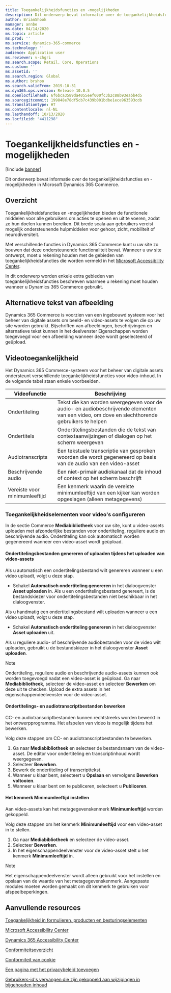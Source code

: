 ```yaml
---
title: Toegankelijkheidsfuncties en -mogelijkheden
description: Dit onderwerp bevat informatie over de toegankelijkheidsfuncties en -mogelijkheden in Microsoft Dynamics 365 Commerce.
author: BrianShook
manager: annbe
ms.date: 04/14/2020
ms.topic: article
ms.prod: ''
ms.service: dynamics-365-commerce
ms.technology: ''
audience: Application user
ms.reviewer: v-chgri
ms.search.scope: Retail, Core, Operations
ms.custom: ''
ms.assetid: ''
ms.search.region: Global
ms.author: brshoo
ms.search.validFrom: 2019-10-31
ms.dyn365.ops.version: Release 10.0.5
ms.openlocfilehash: 6f6bca3589da4055eef000fc3b2c88b93eabb4d5
ms.sourcegitcommit: 199848e78df5cb7c439b001bdbe1ece963593cdb
ms.translationtype: HT
ms.contentlocale: nl-NL
ms.lasthandoff: 10/13/2020
ms.locfileid: "4411298"
---
```

# <a name="accessibility-features-and-capabilities"></a>Toegankelijkheidsfuncties en -mogelijkheden


[!include [banner](includes/banner.md)]

Dit onderwerp bevat informatie over de toegankelijkheidsfuncties en -mogelijkheden in Microsoft Dynamics 365 Commerce.

## <a name="overview"></a>Overzicht

Toegankelijkheidsfuncties en -mogelijkheden bieden de functionele middelen voor alle gebruikers om acties te openen en uit te voeren, zodat ze hun doelen kunnen bereiken. Dit brede scala aan gebruikers vereist mogelijk ondersteunende hulpmiddelen voor gehoor, zicht, mobiliteit of neurodiversiteit.

Met verschillende functies in Dynamics 365 Commerce kunt u uw site zo bouwen dat deze ondersteunende functionaliteit bevat. Wanneer u uw site ontwerpt, moet u rekening houden met de gebieden van toegankelijkheidsfuncties die worden vermeld in het [Microsoft Accessibility Center](https://www.microsoft.com/accessibility). 

In dit onderwerp worden enkele extra gebieden van toegankelijkheidsfuncties beschreven waarmee u rekening moet houden wanneer u Dynamics 365 Commerce gebruikt.

## <a name="image-alt-text"></a>Alternatieve tekst van afbeelding

Dynamics 365 Commerce is voorzien van een ingebouwd systeem voor het beheer van digitale assets om beeld- en video-assets te volgen die op uw site worden gebruikt. Bijschriften van afbeeldingen, beschrijvingen en alternatieve tekst kunnen in het deelvenster Eigenschappen worden toegevoegd voor een afbeelding wanneer deze wordt geselecteerd of geüpload.

## <a name="video-accessibility"></a>Videotoegankelijkheid

Het Dynamics 365 Commerce-systeem voor het beheer van digitale assets ondersteunt verschillende toegankelijkheidsfuncties voor video-inhoud. In de volgende tabel staan enkele voorbeelden.

| Videofunctie               | Beschrijving |
|-----------------------------|-------------|
| Ondertiteling      | Tekst die kan worden weergegeven voor de audio- en audiobeschrijvende elementen van een video, om dove en slechthorende gebruikers te helpen |
| Ondertitels                   | Ondertitelingsbestanden die de tekst van contextaanwijzingen of dialogen op het scherm weergeven |
| Audiotranscripts           | Een tekstuele transcriptie van gesproken woorden die wordt gegenereerd op basis van de audio van een video-asset |
| Beschrijvende audio           | Een niet-primair audiokanaal dat de inhoud of context op het scherm beschrijft |
| Vereiste voor minimumleeftijd            | Een kenmerk waarin de vereiste minimumleeftijd van een kijker kan worden opgeslagen (alleen metagegevens) |

### <a name="configure-video-accessibility-elements"></a>Toegankelijkheidselementen voor video's configureren

In de sectie Commerce **Mediabibliotheek** voor uw site, kunt u video-assets uploaden met afzonderlijke bestanden voor ondertiteling, reguliere audio en beschrijvende audio. Ondertiteling kan ook automatisch worden gegenereerd wanneer een video-asset wordt geüpload.

#### <a name="generate-or-upload-closed-caption-files-during-video-asset-upload"></a>Ondertitelingsbestanden genereren of uploaden tijdens het uploaden van video-assets

Als u automatisch een ondertitelingsbestand wilt genereren wanneer u een video uploadt, volgt u deze stap.

- Schakel **Automatisch ondertiteling genereren** in het dialoogvenster **Asset uploaden** in. Als u een ondertitelingsbestand genereert, is de bestandskiezer voor ondertitelingsbestanden niet beschikbaar in het dialoogvenster.

Als u handmatig een ondertitelingsbestand wilt uploaden wanneer u een video uploadt, volgt u deze stap.

- Schakel **Automatisch ondertiteling genereren** in het dialoogvenster **Asset uploaden** uit.

Als u reguliere audio- of beschrijvende audiobestanden voor de video wilt uploaden, gebruikt u de bestandskiezer in het dialoogvenster **Asset uploaden**.

> [!NOTE]
> Ondertiteling, reguliere audio en beschrijvende audio-assets kunnen ook worden toegevoegd nadat een video-asset is geüpload. Ga naar **Mediabibliotheek**, selecteer de video-asset en selecteer **Bewerken** om deze uit te checken. Upload de extra assets in het eigenschappendeelvenster voor de video-asset.

#### <a name="edit-cc-and-audio-transcript-files"></a>Ondertitelings- en audiotranscriptbestanden bewerken

CC- en audiotranscriptbestanden kunnen rechtstreeks worden bewerkt in het ontwerpprogramma. Het afspelen van video is mogelijk tijdens het bewerken.

Volg deze stappen om CC- en audiotranscriptbestanden te bewerken.

1. Ga naar **Mediabibliotheek** en selecteer de bestandsnaam van de video-asset. De editor voor ondertiteling en transcriptinhoud wordt weergegeven.
1. Selecteer **Bewerken**.
1. Bewerk de ondertiteling of transcripttekst.
1. Wanneer u klaar bent, selecteert u **Opslaan** en vervolgens **Bewerken voltooien**.
1. Wanneer u klaar bent om te publiceren, selecteert u **Publiceren**.

#### <a name="set-the-minimum-age-attribute"></a>Het kenmerk Minimumleeftijd instellen

Aan video-assets kan het metagegevenskenmerk **Minimumleeftijd** worden gekoppeld.

Volg deze stappen om het kenmerk **Minimumleeftijd** voor een video-asset in te stellen.

1. Ga naar **Mediabibliotheek** en selecteer de video-asset.
1. Selecteer **Bewerken**.
1. In het eigenschappendeelvenster voor de video-asset stelt u het kenmerk **Minimumleeftijd** in.

> [!NOTE]
> Het eigenschappendeelvenster wordt alleen gebruikt voor het instellen en opslaan van de waarde van het metagegevenskenmerk. Aangepaste modules moeten worden gemaakt om dit kenmerk te gebruiken voor afspeelbeperkingen.

## <a name="additional-resources"></a>Aanvullende resources

[Toegankelijkheid in formulieren, producten en besturingselementen](https://docs.microsoft.com/dynamics365/unified-operations/dev-itpro/user-interface/enable-accessibility)

[Microsoft Accessibility Center](https://www.microsoft.com/accessibility)

[Dynamics 365 Accessibility Center](https://docs.microsoft.com/dynamics365/get-started/accessibility/index)

[Conformiteitsoverzicht](compliance-overview.md)

[Conformiteit van cookie](cookie-compliance.md)

[Een pagina met het privacybeleid toevoegen](add-privacy-page.md)

[Gebruikers-id's vervangen die zijn gekoppeld aan wijzigingen in bijgehouden inhoud](replace-IDs-tracked-changes.md)
